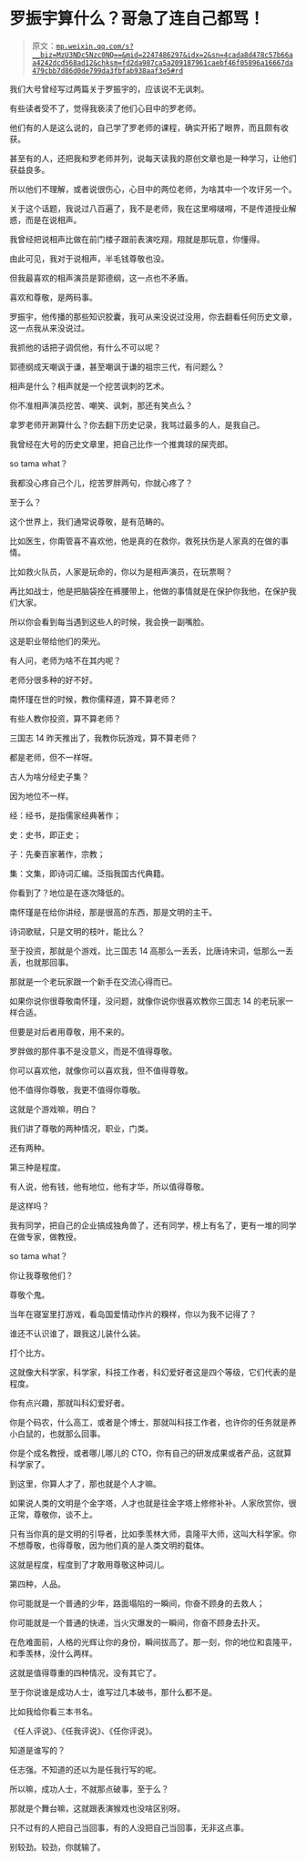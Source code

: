# 罗振宇算什么？哥急了连自己都骂！

> 原文：[`mp.weixin.qq.com/s?__biz=MzU3NDc5Nzc0NQ==&mid=2247486297&idx=2&sn=4cada8d478c57b66aa4242dcd568ad12&chksm=fd2da987ca5a209187961caebf46f05896a16667da479cbb7d86d0de799da3fbfab938aaf3e5#rd`](http://mp.weixin.qq.com/s?__biz=MzU3NDc5Nzc0NQ==&mid=2247486297&idx=2&sn=4cada8d478c57b66aa4242dcd568ad12&chksm=fd2da987ca5a209187961caebf46f05896a16667da479cbb7d86d0de799da3fbfab938aaf3e5#rd)

我们大号曾经写过两篇关于罗振宇的，应该说不无讽刺。

有些读者受不了，觉得我亵渎了他们心目中的罗老师。

他们有的人是这么说的，自己学了罗老师的课程，确实开拓了眼界，而且颇有收获。

甚至有的人，还把我和罗老师并列，说每天读我的原创文章也是一种学习，让他们获益良多。

所以他们不理解，或者说很伤心，心目中的两位老师，为啥其中一个攻讦另一个。

关于这个话题，我说过八百遍了，我不是老师，我在这里嘚啵嘚，不是传道授业解惑，而是在说相声。

我曾经把说相声比做在前门楼子跟前表演吃翔，翔就是那玩意，你懂得。

由此可见，我对于说相声，半毛钱尊敬也没。

但我最喜欢的相声演员是郭德纲，这一点也不矛盾。

喜欢和尊敬，是两码事。

罗振宇，他传播的那些知识胶囊，我可从来没说过没用，你去翻看任何历史文章，这一点我从来没说过。

我抓他的话把子调侃他，有什么不可以呢？

郭德纲成天嘲讽于谦，甚至嘲讽于谦的祖宗三代，有问题么？

相声是什么？相声就是一个挖苦讽刺的艺术。

你不准相声演员挖苦、嘲笑、讽刺，那还有笑点么？

拿罗老师开涮算什么？你去翻下历史记录，我骂过最多的人，是我自己。

我曾经在大号的历史文章里，把自己比作一个推粪球的屎壳郎。

so tama what？

我都没心疼自己个儿，挖苦罗胖两句，你就心疼了？

至于么？

这个世界上，我们通常说尊敬，是有范畴的。

比如医生，你甭管喜不喜欢他，他是真的在救你，救死扶伤是人家真的在做的事情。

比如救火队员，人家是玩命的，你以为是相声演员，在玩票啊？

再比如战士，他是把脑袋拴在裤腰带上，他做的事情就是在保护你我他，在保护我们大家。

所以你会看到每当遇到这些人的时候，我会换一副嘴脸。

这是职业带给他们的荣光。

有人问，老师为啥不在其内呢？

老师分很多种的好不好。

南怀瑾在世的时候，教你儒释道，算不算老师？

有些人教你投资，算不算老师？

三国志 14 昨天推出了，我教你玩游戏，算不算老师？

都是老师，但不一样呀。

古人为啥分经史子集？

因为地位不一样。

经：经书，是指儒家经典著作；

史：史书，即正史；

子：先秦百家著作，宗教；

集：文集，即诗词汇编。泛指我国古代典籍。

你看到了？地位是在逐次降低的。

南怀瑾是在给你讲经，那是很高的东西，那是文明的主干。

诗词歌赋，只是文明的枝叶，能比么？

至于投资，那就是个游戏，比三国志 14 高那么一丢丢，比唐诗宋词，低那么一丢丢，也就那回事。

那就是一个老玩家跟一个新手在交流心得而已。

如果你说你很尊敬南怀瑾，没问题，就像你说你很喜欢教你三国志 14 的老玩家一样合适。

但要是对后者用尊敬，用不来的。

罗胖做的那件事不是没意义，而是不值得尊敬。

你可以喜欢他，就像你可以喜欢我，但不值得尊敬。

他不值得你尊敬，我更不值得你尊敬。

这就是个游戏嘛，明白？

我们讲了尊敬的两种情况，职业，门类。

还有两种。

第三种是程度。

有人说，他有钱，他有地位，他有才华，所以值得尊敬。

是这样吗？

我有同学，把自己的企业搞成独角兽了，还有同学，榜上有名了，更有一堆的同学在做专家，做教授。

so tama what？

你让我尊敬他们？

尊敬个鬼。

当年在寝室里打游戏，看岛国爱情动作片的糗样，你以为我不记得了？

谁还不认识谁了，跟我这儿装什么装。

打个比方。

这就像大科学家，科学家，科技工作者，科幻爱好者这是四个等级，它们代表的是程度。

你有点兴趣，那就叫科幻爱好者。

你是个码农，什么高工，或者是个博士，那就叫科技工作者，也许你的任务就是养小白鼠的，也就那么回事。

你是个成名教授，或者哪儿哪儿的 CTO，你有自己的研发成果或者产品，这就算科学家了。

到这里，你算人才了，那也就是个人才嘛。

如果说人类的文明是个金字塔，人才也就是往金字塔上修修补补。人家欣赏你，很正常，尊敬你，谈不上。

只有当你真的是文明的引导者，比如季羡林大师，袁隆平大师，这叫大科学家。你不想尊敬，也得尊敬，因为他们真的是人类文明的载体。

这就是程度，程度到了才敢用尊敬这种词儿。

第四种，人品。

你可能就是一个普通的少年，路面塌陷的一瞬间，你奋不顾身的去救人；

你可能就是一个普通的快递，当火灾爆发的一瞬间，你奋不顾身去扑灭。

在危难面前，人格的光辉让你的身份，瞬间拔高了。那一刻，你的地位和袁隆平，和季羡林，没什么两样。

这就是值得尊重的四种情况，没有其它了。

至于你说谁是成功人士，谁写过几本破书，那什么都不是。

比如我给你看三本书名。

《任人评说》、《任我评说》、《任你评说》。

知道是谁写的？

任志强。不知道的还以为是任我行写的呢。

所以嘛，成功人士，不就那点破事，至于么？

那就是个舞台嘛，这就跟表演猴戏也没啥区别呀。

只不过有的人把自己当回事，有的人没把自己当回事，无非这点事。

别较劲。较劲，你就输了。